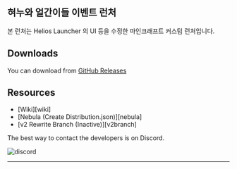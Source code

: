 ## 혀누와 얼간이들 이벤트 런처
본 런처는 Helios Launcher 의 UI 등을 수정한 마인크래프트 커스텀 런처입니다.

## Downloads

You can download from [GitHub Releases](https://github.com/dscalzi/HeliosLauncher/releases)

## Resources

* [Wiki][wiki]
* [Nebula (Create Distribution.json)][nebula]
* [v2 Rewrite Branch (Inactive)][v2branch]

The best way to contact the developers is on Discord.

![discord](https://discordapp.com/api/guilds/211524927831015424/embed.png?style=banner3)

---
